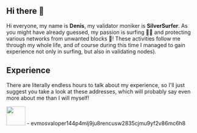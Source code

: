 ## Hi there 👋
Hi everyone, my name is **Denis**, my validator moniker is **SilverSurfer**. As you might have already guessed, my passion is surfing 🏄‍♂️ and protecting various networks from unwanted blocks 💪! These activities follow me through my whole life, and of course during this time I managed to gain experience not only in surfing, but also in validating nodes).

## Experience
There are literally endless hours to talk about my experience, so I'll just suggest you take a look at these addresses, which will probably say even more about me than I will myself! 

<p><img src="https://github.com/user-attachments/assets/14a0df3c-647b-43c7-8b12-69ef3dd3c093" width=50> - evmosvaloper144p4mlj9ju8rencusw2835cjmu9yf2v86mc6h8</p>
